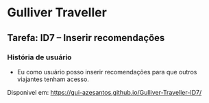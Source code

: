 # Gulliver Traveller 

## Tarefa: ID7 – Inserir recomendações
### História de usuário
- Eu como usuário posso inserir recomendações para que outros viajantes tenham acesso.

Disponivel em: https://gui-azesantos.github.io/Gulliver-Traveller-ID7/